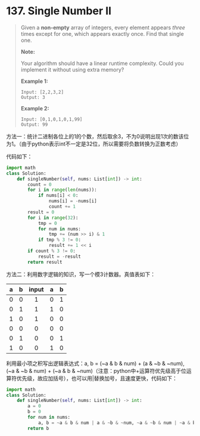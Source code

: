 # 137. Single Number II

> Given a **non-empty** array of integers, every element appears *three* times except for one, which appears exactly once. Find that single one.
>
> **Note:**
>
> Your algorithm should have a linear runtime complexity. Could you implement it without using extra memory?
>
> **Example 1:**
>
> ```
> Input: [2,2,3,2]
> Output: 3
> ```
>
> **Example 2:**
>
> ```
> Input: [0,1,0,1,0,1,99]
> Output: 99
> ```

方法一：统计二进制各位上的1的个数，然后取余3，不为0说明出现1次的数该位为1。（由于python表示int不一定是32位，所以需要将负数转换为正数考虑）

代码如下：

```python
import math
class Solution:
    def singleNumber(self, nums: List[int]) -> int:
        count = 0
        for i in range(len(nums)):
            if nums[i] < 0:
                nums[i] = -nums[i]
                count += 1
        result = 0
        for i in range(32):
            tmp = 0
            for num in nums:
                tmp += (num >> i) & 1
            if tmp % 3 != 0:
                result += 1 << i
        if count % 3 != 0:
            result = -result
        return result
```

方法二：利用数字逻辑的知识，写一个模3计数器。真值表如下：

|  a   |  b   | input |  a   |  b   |
| :--: | :--: | :---: | :--: | :--: |
|  0   |  0   |   1   |  0   |  1   |
|  0   |  1   |   1   |  1   |  0   |
|  1   |  0   |   1   |  0   |  0   |
|  0   |  0   |   0   |  0   |  0   |
|  0   |  1   |   0   |  0   |  1   |
|  1   |  0   |   0   |  1   |  0   |

利用最小项之积写出逻辑表达式：a, b = (~a & b & num) + (a & ~b & ~num), (~a & ~b & num) + (~a & b & ~num)（注意：python中+运算符优先级高于位运算符优先级，故应加括号），也可以用|替换加号，且速度更快，代码如下：

```python
import math
class Solution:
    def singleNumber(self, nums: List[int]) -> int:
        a = 0
        b = 0
        for num in nums:
            a, b = ~a & b & num | a & ~b & ~num, ~a & ~b & num | ~a & b & ~num
        return b
```

